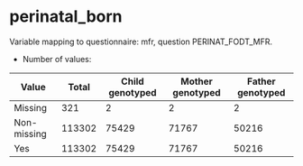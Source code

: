 # perinatal_born
Variable mapping to questionnaire: mfr, question PERINAT_FODT_MFR.
- Number of values:

| Value | Total | Child genotyped | Mother genotyped | Father genotyped |
| ----- | ----- | --------------- | ---------------- | ---------------- |
| Missing | 321 | 2 | 2 | 2 |
| Non-missing | 113302 | 75429 | 71767 | 50216 |
| Yes | 113302 | 75429 | 71767 |50216 |



